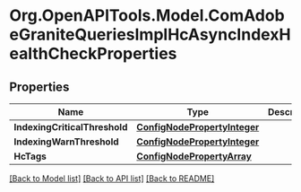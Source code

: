 # Org.OpenAPITools.Model.ComAdobeGraniteQueriesImplHcAsyncIndexHealthCheckProperties
## Properties

Name | Type | Description | Notes
------------ | ------------- | ------------- | -------------
**IndexingCriticalThreshold** | [**ConfigNodePropertyInteger**](ConfigNodePropertyInteger.md) |  | [optional] 
**IndexingWarnThreshold** | [**ConfigNodePropertyInteger**](ConfigNodePropertyInteger.md) |  | [optional] 
**HcTags** | [**ConfigNodePropertyArray**](ConfigNodePropertyArray.md) |  | [optional] 

[[Back to Model list]](../README.md#documentation-for-models) [[Back to API list]](../README.md#documentation-for-api-endpoints) [[Back to README]](../README.md)

